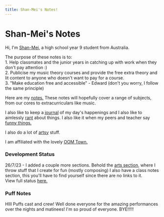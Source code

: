 ```yaml
---
title: Shan-Mei's Notes!
---
```


<body>
  <h1>Shan-Mei's Notes</h1>
  <p>Hi, I'm <a href="https://shan-mei.github.io/shanmeis-notes/about-me.html">Shan-Mei</a>, a high school year 9 student from Australia.</p>
  <p>The purpose of these notes is to:<br>1. Help classmates and the junior years in catching up with work when they don't pay attention :)<br>2. Publicise my music theory courses and provide the free extra theory and lit content to anyone who doesn't want to pay for a course.<br>3. "Make education free and accessible" - Edward (don't you worry, I follow the same principle)</p>
  <p>Here are my <a href="https://shan-mei.github.io/shanmeis-notes/notes.html">notes.</a> These notes will hopefully cover a range of subjects, from our cores to extracurriculars like music.</p>
  <p>I also like to keep a <a href="https://shan-mei.github.io/shanmeis-notes/journalling.html">journal</a> of my day's happenings and I also like to aimlessly <a href="https://shan-mei.github.io/shanmeis-notes/ranting.html">rant</a> about things. I also like it when my peers and teacher say <a href="https://shan-mei.github.io/shanmeis-notes/ranting/quotes.html">funny things.</a></p>
  <p>I also do a lot of <a href="https://shanmeis-notes.toomwn.xyz/arts.html">artsy</a> stuff.</p>
  <p>I am affiliated with the lovely <a href="https://shan-mei.github.io/shanmeis-notes/ranting/the-town.html">OOM Town.</a>

  <h3>Development Status</h3>
  <p>26/7/23 - I added a couple more sections. Behold the <a href="https://shanmeis-notes.toomwn.xyz/arts.html">arts section</a>, where I throw stuff that I create for fun (mostly composing) I also have a class notes section, this you'll have to find yourself since there are no links to it.<br>View full status <a href="https://shan-mei.github.io/shanmeis-notes/dev-stat.html">here.</a></p>

  <h3>Puff Notes</h3>
  <p>HIII Puffs cast and crew! Well done everyone for the amazing performances over the nights and matinees! I'm so proud of everyone. BYE!!!!!</p>
</body>
